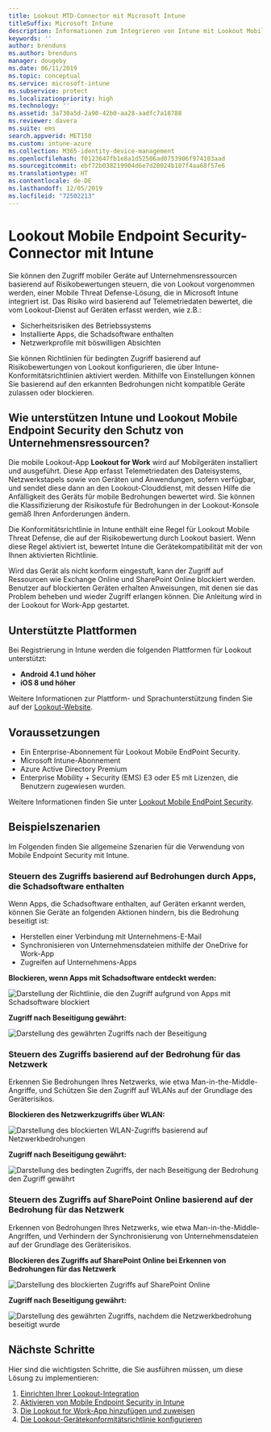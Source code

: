 ```yaml
---
title: Lookout MTD-Connector mit Microsoft Intune
titleSuffix: Microsoft Intune
description: Informationen zum Integrieren von Intune mit Lookout Mobile Threat Defense (MTD), um den Zugriff von mobilen Geräten auf Ihre Unternehmensressourcen zu steuern.
keywords: ''
author: brenduns
ms.author: brenduns
manager: dougeby
ms.date: 06/11/2019
ms.topic: conceptual
ms.service: microsoft-intune
ms.subservice: protect
ms.localizationpriority: high
ms.technology: ''
ms.assetid: 3a730a5d-2a90-42b0-aa28-aadfc7a18788
ms.reviewer: davera
ms.suite: ems
search.appverid: MET150
ms.custom: intune-azure
ms.collection: M365-identity-device-management
ms.openlocfilehash: f0123647fb1e8a1d52506ad0753906f974103aad
ms.sourcegitcommit: ebf72b038219904d6e7d20024b107f4aa68f57e6
ms.translationtype: HT
ms.contentlocale: de-DE
ms.lasthandoff: 12/05/2019
ms.locfileid: "72502213"
---
```

# <a name="lookout-mobile-endpoint-security-connector-with-intune"></a>Lookout Mobile Endpoint Security-Connector mit Intune

Sie können den Zugriff mobiler Geräte auf Unternehmensressourcen basierend auf Risikobewertungen steuern, die von Lookout vorgenommen werden, einer Mobile Threat Defense-Lösung, die in Microsoft Intune integriert ist. Das Risiko wird basierend auf Telemetriedaten bewertet, die vom Lookout-Dienst auf Geräten erfasst werden, wie z.B.:
- Sicherheitsrisiken des Betriebssystems
- Installierte Apps, die Schadsoftware enthalten
- Netzwerkprofile mit böswilligen Absichten

Sie können Richtlinien für bedingten Zugriff basierend auf Risikobewertungen von Lookout konfigurieren, die über Intune-Konformitätsrichtlinien aktiviert werden. Mithilfe von Einstellungen können Sie basierend auf den erkannten Bedrohungen nicht kompatible Geräte zulassen oder blockieren.

## <a name="how-do-intune-and-lookout-mobile-endpoint-security-help-protect-company-resources"></a>Wie unterstützen Intune und Lookout Mobile Endpoint Security den Schutz von Unternehmensressourcen?
Die mobile Lookout-App **Lookout for Work** wird auf Mobilgeräten installiert und ausgeführt. Diese App erfasst Telemetriedaten des Dateisystems, Netzwerkstapels sowie von Geräten und Anwendungen, sofern verfügbar, und sendet diese dann an den Lookout-Clouddienst, mit dessen Hilfe die Anfälligkeit des Geräts für mobile Bedrohungen bewertet wird. Sie können die Klassifizierung der Risikostufe für Bedrohungen in der Lookout-Konsole gemäß Ihren Anforderungen ändern.  

Die Konformitätsrichtlinie in Intune enthält eine Regel für Lookout Mobile Threat Defense, die auf der Risikobewertung durch Lookout basiert. Wenn diese Regel aktiviert ist, bewertet Intune die Gerätekompatibilität mit der von Ihnen aktivierten Richtlinie.

Wird das Gerät als nicht konform eingestuft, kann der Zugriff auf Ressourcen wie Exchange Online und SharePoint Online blockiert werden. Benutzer auf blockierten Geräten erhalten Anweisungen, mit denen sie das Problem beheben und wieder Zugriff erlangen können. Die Anleitung wird in der Lookout for Work-App gestartet.

## <a name="supported-platforms"></a>Unterstützte Plattformen  
Bei Registrierung in Intune werden die folgenden Plattformen für Lookout unterstützt:
* **Android 4.1 und höher**  
* **iOS 8 und höher**  

Weitere Informationen zur Plattform- und Sprachunterstützung finden Sie auf der [Lookout-Website](https://personal.support.lookout.com/hc/articles/114094140253).  

## <a name="prerequisites"></a>Voraussetzungen
* Ein Enterprise-Abonnement für Lookout Mobile EndPoint Security.  
* Microsoft Intune-Abonnement
* Azure Active Directory Premium
* Enterprise Mobility + Security (EMS) E3 oder E5 mit Lizenzen, die Benutzern zugewiesen wurden.  

Weitere Informationen finden Sie unter [Lookout Mobile EndPoint Security](https://www.lookout.com/products/mobile-endpoint-security).

## <a name="sample-scenarios"></a>Beispielszenarien

Im Folgenden finden Sie allgemeine Szenarien für die Verwendung von Mobile Endpoint Security mit Intune.

### <a name="control-access-based-on-threats-from-malicious-apps"></a>Steuern des Zugriffs basierend auf Bedrohungen durch Apps, die Schadsoftware enthalten
Wenn Apps, die Schadsoftware enthalten, auf Geräten erkannt werden, können Sie Geräte an folgenden Aktionen hindern, bis die Bedrohung beseitigt ist:
* Herstellen einer Verbindung mit Unternehmens-E-Mail
* Synchronisieren von Unternehmensdateien mithilfe der OneDrive for Work-App
* Zugreifen auf Unternehmens-Apps

**Blockieren, wenn Apps mit Schadsoftware entdeckt werden:**

![Darstellung der Richtlinie, die den Zugriff aufgrund von Apps mit Schadsoftware blockiert](./media/lookout-mobile-threat-defense-connector/malicious-apps-blocked.png)

**Zugriff nach Beseitigung gewährt:**

![Darstellung des gewährten Zugriffs nach der Beseitigung](./media/lookout-mobile-threat-defense-connector/malicious-apps-unblocked.png)

### <a name="control-access-based-on-threat-to-network"></a>Steuern des Zugriffs basierend auf der Bedrohung für das Netzwerk
Erkennen Sie Bedrohungen Ihres Netzwerks, wie etwa Man-in-the-Middle-Angriffe, und Schützen Sie den Zugriff auf WLANs auf der Grundlage des Geräterisikos.

**Blockieren des Netzwerkzugriffs über WLAN:**

![Darstellung des blockierten WLAN-Zugriffs basierend auf Netzwerkbedrohungen](./media/lookout-mobile-threat-defense-connector/network-wifi-blocked.png)

**Zugriff nach Beseitigung gewährt:**

![Darstellung des bedingten Zugriffs, der nach Beseitigung der Bedrohung den Zugriff gewährt](./media/lookout-mobile-threat-defense-connector/network-wifi-unblocked.png)
### <a name="control-access-to-sharepoint-online-based-on-threat-to-network"></a>Steuern des Zugriffs auf SharePoint Online basierend auf der Bedrohung für das Netzwerk

Erkennen von Bedrohungen Ihres Netzwerks, wie etwa Man-in-the-Middle-Angriffen, und Verhindern der Synchronisierung von Unternehmensdateien auf der Grundlage des Geräterisikos.

**Blockieren des Zugriffs auf SharePoint Online bei Erkennen von Bedrohungen für das Netzwerk**

![Darstellung des blockierten Zugriffs auf SharePoint Online](./media/lookout-mobile-threat-defense-connector/network-spo-blocked.png)


**Zugriff nach Beseitigung gewährt:**

![Darstellung des gewährten Zugriffs, nachdem die Netzwerkbedrohung beseitigt wurde](./media/lookout-mobile-threat-defense-connector/network-spo-unblocked.png)

## <a name="next-steps"></a>Nächste Schritte
Hier sind die wichtigsten Schritte, die Sie ausführen müssen, um diese Lösung zu implementieren:
1. [Einrichten Ihrer Lookout-Integration](lookout-mtd-connector-integration.md)
2. [Aktivieren von Mobile Endpoint Security in Intune](mtd-connector-enable.md)
3. [Die Lookout for Work-App hinzufügen und zuweisen](mtd-apps-ios-app-configuration-policy-add-assign.md)
4. [Die Lookout-Gerätekonformitätsrichtlinie konfigurieren](mtd-device-compliance-policy-create.md)
